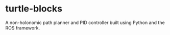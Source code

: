 # turtle-blocks
A non-holonomic path planner and PID controller built using Python and the ROS framework. 
